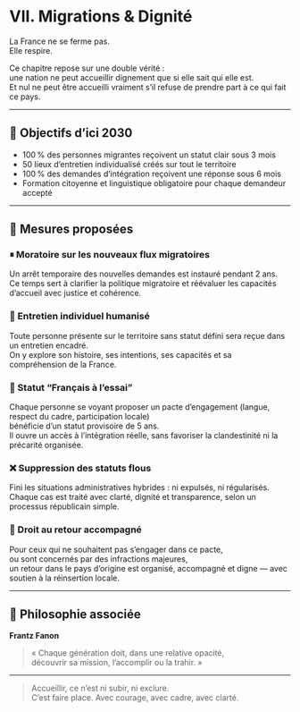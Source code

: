 # VII. Migrations & Dignité

La France ne se ferme pas.  
Elle respire.

Ce chapitre repose sur une double vérité :  
une nation ne peut accueillir dignement que si elle sait qui elle est.  
Et nul ne peut être accueilli vraiment s’il refuse de prendre part à ce qui fait ce pays.

---

## 🎯 Objectifs d’ici 2030

- 100 % des personnes migrantes reçoivent un statut clair sous 3 mois  
- 50 lieux d’entretien individualisé créés sur tout le territoire  
- 100 % des demandes d’intégration reçoivent une réponse sous 6 mois  
- Formation citoyenne et linguistique obligatoire pour chaque demandeur accepté  

---

## 📜 Mesures proposées

### ⏸ Moratoire sur les nouveaux flux migratoires  
Un arrêt temporaire des nouvelles demandes est instauré pendant 2 ans.  
Ce temps sert à clarifier la politique migratoire et réévaluer les capacités d’accueil avec justice et cohérence.

### 🧾 Entretien individuel humanisé  
Toute personne présente sur le territoire sans statut défini sera reçue dans un entretien encadré.  
On y explore son histoire, ses intentions, ses capacités et sa compréhension de la France.

### 🤝 Statut “Français à l’essai”  
Chaque personne se voyant proposer un pacte d’engagement (langue, respect du cadre, participation locale)  
bénéficie d’un statut provisoire de 5 ans.  
Il ouvre un accès à l’intégration réelle, sans favoriser la clandestinité ni la précarité organisée.

### ❌ Suppression des statuts flous  
Fini les situations administratives hybrides : ni expulsés, ni régularisés.  
Chaque cas est traité avec clarté, dignité et transparence, selon un processus républicain simple.

### 🛫 Droit au retour accompagné  
Pour ceux qui ne souhaitent pas s’engager dans ce pacte,  
ou sont concernés par des infractions majeures,  
un retour dans le pays d’origine est organisé, accompagné et digne — avec soutien à la réinsertion locale.

---

## 🧠 Philosophie associée

**Frantz Fanon**  
> « Chaque génération doit, dans une relative opacité,  
> découvrir sa mission, l’accomplir ou la trahir. »

---

> Accueillir, ce n’est ni subir, ni exclure.  
> C’est faire place. Avec courage, avec cadre, avec clarté.
